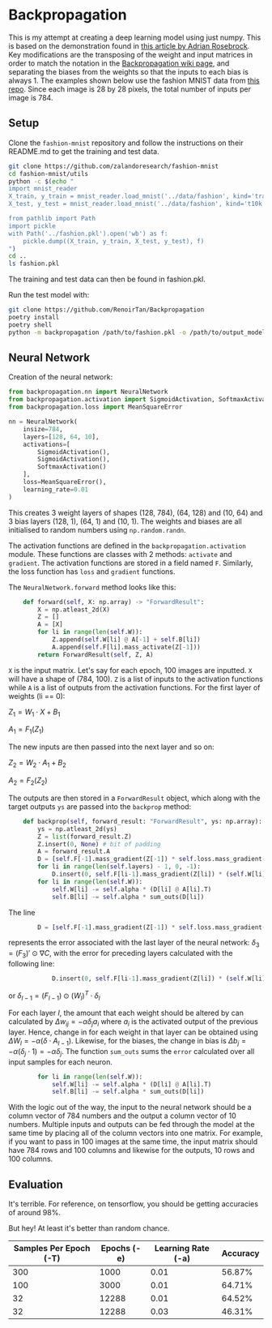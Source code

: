 # Backpropagation

This is my attempt at creating a deep learning model using just numpy. This is based on the demonstration found in [this article by Adrian Rosebrock](https://pyimagesearch.com/2021/05/06/backpropagation-from-scratch-with-python/). Key modifications are the transposing of the weight and input matrices in order to match the notation in the [Backpropagation wiki page](https://en.wikipedia.org/wiki/Backpropagation), and separating the biases from the weights so that the inputs to each bias is always 1. The examples shown below use the fashion MNIST data from [this repo](https://github.com/zalandoresearch/fashion-mnist). Since each image is 28 by 28 pixels, the total number of inputs per image is 784.

## Setup

Clone the `fashion-mnist` repository and follow the instructions on their README.md to get the training and test data.

```bash
git clone https://github.com/zalandoresearch/fashion-mnist
cd fashion-mnist/utils
python -c $(echo "
import mnist_reader
X_train, y_train = mnist_reader.load_mnist('../data/fashion', kind='train')
X_test, y_test = mnist_reader.load_mnist('../data/fashion', kind='t10k')

from pathlib import Path
import pickle
with Path('../fashion.pkl').open('wb') as f:
    pickle.dump((X_train, y_train, X_test, y_test), f)
")
cd ..
ls fashion.pkl
```

The training and test data can then be found in fashion.pkl.

Run the test model with:

```bash
git clone https://github.com/RenoirTan/Backpropagation
poetry install
poetry shell
python -m backpropagation /path/to/fashion.pkl -o /path/to/output_model.pkl -T 10 -t 10000 -e 10000 -a 0.01
```

## Neural Network

Creation of the neural network:

```python
from backpropagation.nn import NeuralNetwork
from backpropagation.activation import SigmoidActivation, SoftmaxActivation
from backpropagation.loss import MeanSquareError

nn = NeuralNetwork(
    insize=784,
    layers=[128, 64, 10],
    activations=[
        SigmoidActivation(),
        SigmoidActivation(),
        SoftmaxActivation()
    ],
    loss=MeanSquareError(),
    learning_rate=0.01
)
```

This creates 3 weight layers of shapes (128, 784), (64, 128) and (10, 64) and 3 bias layers (128, 1), (64, 1) and (10, 1). The weights and biases are all initialised to random numbers using `np.random.randn`.

The activation functions are defined in the `backpropagation.activation` module. These functions are classes with 2 methods: `activate` and `gradient`. The activation functions are stored in a field named `F`. Similarly, the loss function has `loss` and `gradient` functions.

The `NeuralNetwork.forward` method looks like this:

```python
    def forward(self, X: np.array) -> "ForwardResult":
        X = np.atleast_2d(X)
        Z = []
        A = [X]
        for li in range(len(self.W)):
            Z.append(self.W[li] @ A[-1] + self.B[li])
            A.append(self.F[li].mass_activate(Z[-1]))
        return ForwardResult(self, Z, A)
```

`X` is the input matrix. Let's say for each epoch, 100 images are inputted. `X` will have a shape of (784, 100). `Z` is a list of inputs to the activation functions while `A` is a list of outputs from the activation functions. For the first layer of weights (li == 0):

$Z_1 = W_1 \cdot X + B_1$

$A_1 = F_1(Z_1)$

The new inputs are then passed into the next layer and so on:

$Z_2 = W_2 \cdot A_1 + B_2$

$A_2 = F_2(Z_2)$

The outputs are then stored in a `ForwardResult` object, which along with the target outputs `ys` are passed into the `backprop` method:

```python
    def backprop(self, forward_result: "ForwardResult", ys: np.array):
        ys = np.atleast_2d(ys)
        Z = list(forward_result.Z)
        Z.insert(0, None) # bit of padding
        A = forward_result.A
        D = [self.F[-1].mass_gradient(Z[-1]) * self.loss.mass_gradient(A[-1], ys)]
        for li in range(len(self.layers) - 1, 0, -1):
            D.insert(0, self.F[li-1].mass_gradient(Z[li]) * (self.W[li].T @ D[0]))
        for li in range(len(self.W)):
            self.W[li] -= self.alpha * (D[li] @ A[li].T)
            self.B[li] -= self.alpha * sum_outs(D[li])
```

The line

```python
        D = [self.F[-1].mass_gradient(Z[-1]) * self.loss.mass_gradient(A[-1], ys)]
```

represents the error associated with the last layer of the neural network: $\delta_3 = (F_3)' \odot \nabla C$,
with the error for preceding layers calculated with the following line:

```python
            D.insert(0, self.F[li-1].mass_gradient(Z[li]) * (self.W[li].T @ D[0]))
```

or $\delta_{l-1} = (F_{l-1}) \odot (W_l)^T \cdot \delta_l$

For each layer $l$, the amount that each weight should be altered by can calculated by $\Delta w_{ij} = -\alpha \delta_j a_i$ where $a_i$ is the activated output of the previous layer. Hence, change in for each weight in that layer can be obtained using $\Delta W_l = -\alpha (\delta \cdot A_{l-1})$. Likewise, for the biases, the change in bias is $\Delta b_j = -\alpha (\delta_j \cdot 1) = -\alpha \delta_j$. The function `sum_outs` sums the `error` calculated over all input samples for each neuron.

```python
        for li in range(len(self.W)):
            self.W[li] -= self.alpha * (D[li] @ A[li].T)
            self.B[li] -= self.alpha * sum_outs(D[li])
```

With the logic out of the way, the input to the neural network should be a column vector of 784 numbers and the output a column vector of 10 numbers. Multiple inputs and outputs can be fed through the model at the same time by placing all of the column vectors into one matrix. For example, if you want to pass in 100 images at the same time, the input matrix should have 784 rows and 100 columns and likewise for the outputs, 10 rows and 100 columns.

## Evaluation

It's terrible. For reference, on tensorflow, you should be getting accuracies of around 98%.

But hey! At least it's better than random chance.

| Samples Per Epoch (-T) | Epochs (-e) | Learning Rate (-a) | Accuracy |
| ---------------------- | ----------- | ------------------ | -------- |
| 300 | 1000 | 0.01 | 56.87% |
| 100 | 3000 | 0.01 | 64.71% |
| 32 | 12288 | 0.01 | 64.52% |
| 32 | 12288 | 0.03 | 46.31% |